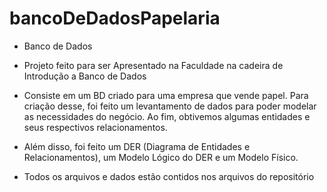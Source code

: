 # bancoDeDadosPapelaria

- Banco de Dados

- Projeto feito para ser Apresentado na Faculdade na cadeira de Introdução a Banco de Dados 
- Consiste em um BD criado para uma empresa que vende papel. Para criação desse, foi feito um levantamento de dados para poder modelar as necessidades do negócio. Ao fim, obtivemos algumas entidades e seus respectivos relacionamentos.
- Além disso, foi feito um DER (Diagrama de Entidades e Relacionamentos), um Modelo Lógico do DER e um Modelo Físico.
- Todos os arquivos e dados estão contidos nos arquivos do repositório
